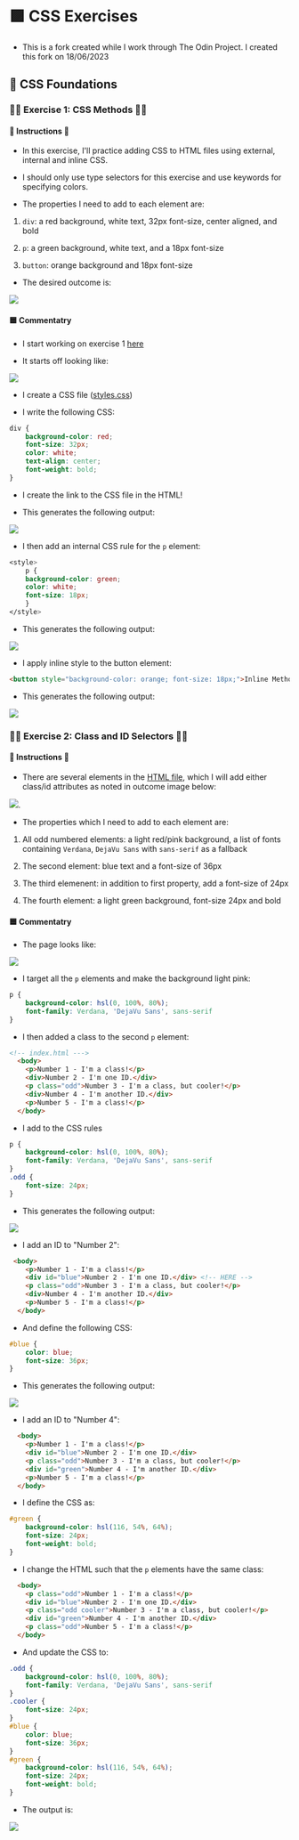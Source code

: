 # 🟪 CSS Exercises

* This is a fork created while I work through The Odin Project. I created this fork on 18/06/2023

## 🧠 CSS Foundations

### 👨‍💻 Exercise 1: CSS Methods 👨‍💻 

#### 📜 Instructions 📜

* In this exercise, I'll practice adding CSS to HTML files using external, internal and inline CSS.

* I should only use type selectors for this exercise and use keywords for specifying colors.

* The properties I need to add to each element are:

1) `div`: a red background, white text, 32px font-size, center aligned, and bold

2) `p`: a green background, white text, and a 18px font-size

3) `button`: orange background and 18px font-size

* The desired outcome is:

![](/foundations/01-css-methods/desired-outcome.png)

#### 🟦 Commentatry

* I start working on exercise 1 [here](/foundations-solutions/01-css-methods/) 

* It starts off looking like:

![](screenshots/2023-06-18-20-07-57.png)

* I create a CSS file ([styles.css](/foundations-solutions/01-css-methods/styles.css))

* I write the following CSS:

```css
div {
    background-color: red;
    font-size: 32px;
    color: white;
    text-align: center;
    font-weight: bold;
}
```

* I create the link to the CSS file in the HTML!

* This generates the following output:

![](screenshots/2023-06-18-20-16-12.png)


* I then add an internal CSS rule for the `p` element:

```css
<style>
    p {
    background-color: green;
    color: white;
    font-size: 18px;
    }
</style>
```

* This generates the following output:

![](screenshots/2023-06-18-20-18-14.png)

* I apply inline style to the button element:

```html
<button style="background-color: orange; font-size: 18px;">Inline Method</button>
```

* This generates the following output:

![](screenshots/2023-06-18-20-19-55.png)

### 👨‍💻 Exercise 2: Class and ID Selectors 👨‍💻 

#### 📜 Instructions 📜

* There are several elements in the [HTML file](/foundations-solutions/02-class-id-selectors/index.html), which I will add either class/id attributes as noted in outcome image below:

![](/foundations-solutions/02-class-id-selectors/desired-outcome.png).

* The properties which I need to add to each element are:

1) All odd numbered elements: a light red/pink background, a list of fonts containing `Verdana`, `DejaVu Sans` with `sans-serif` as a fallback

2) The second element: blue text and a font-size of 36px

3) The third elemenent: in addition to first property, add a font-size of 24px

4) The fourth element: a light green background, font-size 24px and bold

#### 🟦 Commentatry

* The page looks like:

![](screenshots/2023-06-18-20-37-41.png)

* I target all the `p` elements and make the background light pink:

```css
p {
    background-color: hsl(0, 100%, 80%);
    font-family: Verdana, 'DejaVu Sans', sans-serif
}
```

* I then added a class to the second `p` element:

```html
<!-- index.html --->
  <body>
    <p>Number 1 - I'm a class!</p>
    <div>Number 2 - I'm one ID.</div>
    <p class="odd">Number 3 - I'm a class, but cooler!</p>
    <div>Number 4 - I'm another ID.</div>
    <p>Number 5 - I'm a class!</p>
  </body>
```

* I add to the CSS rules

```css
p {
    background-color: hsl(0, 100%, 80%);
    font-family: Verdana, 'DejaVu Sans', sans-serif
}
.odd {
    font-size: 24px;
}
```

* This generates the following output:

![](screenshots/2023-06-18-20-42-36.png)

* I add an ID to "Number 2":

```html
 <body>
    <p>Number 1 - I'm a class!</p>
    <div id="blue">Number 2 - I'm one ID.</div> <!-- HERE -->
    <p class="odd">Number 3 - I'm a class, but cooler!</p>
    <div>Number 4 - I'm another ID.</div>
    <p>Number 5 - I'm a class!</p>
  </body>
```

* And define the following CSS:

```css
#blue {
    color: blue;
    font-size: 36px;
}
```

* This generates the following output:

![](screenshots/2023-06-18-20-52-44.png)

* I add an ID to "Number 4":

```html
  <body>
    <p>Number 1 - I'm a class!</p>
    <div id="blue">Number 2 - I'm one ID.</div>
    <p class="odd">Number 3 - I'm a class, but cooler!</p>
    <div id="green">Number 4 - I'm another ID.</div>
    <p>Number 5 - I'm a class!</p>
  </body>
```

* I define the CSS as:

```css
#green {
    background-color: hsl(116, 54%, 64%);
    font-size: 24px;
    font-weight: bold;
}
```

* I change the HTML such that the `p` elements have the same class:

```html
  <body>
    <p class="odd">Number 1 - I'm a class!</p>
    <div id="blue">Number 2 - I'm one ID.</div>
    <p class="odd cooler">Number 3 - I'm a class, but cooler!</p>
    <div id="green">Number 4 - I'm another ID.</div>
    <p class="odd">Number 5 - I'm a class!</p>
  </body>
```

* And update the CSS to: 

```css
.odd {
    background-color: hsl(0, 100%, 80%);
    font-family: Verdana, 'DejaVu Sans', sans-serif
}
.cooler {
    font-size: 24px;
}
#blue {
    color: blue;
    font-size: 36px;
}
#green {
    background-color: hsl(116, 54%, 64%);
    font-size: 24px;
    font-weight: bold;
}
```

* The output is:

![](screenshots/2023-06-18-20-59-10.png)